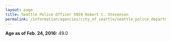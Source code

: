 ```yaml
---
layout: page
title: Seattle Police Officer 5859 Robert C. Stevenson
permalink: /information/agencies/city_of_seattle/seattle_police_department/copbook/5859/
---
```


**Age as of Feb. 24, 2016:** 49.0

